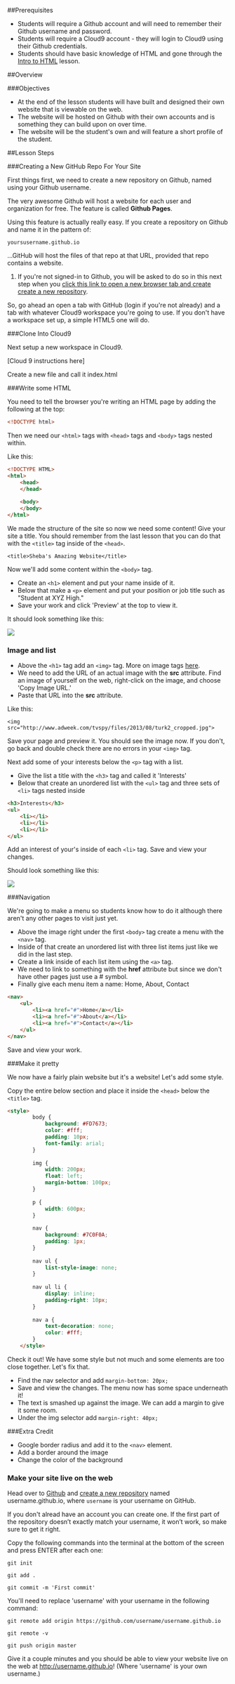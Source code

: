 ##Prerequisites

* Students will require a Github account and will need to remember their Github username and password.
* Students will require a Cloud9 account - they will login to Cloud9 using their Github credentials.
* Students should have basic knowledge of HTML and gone through the [Intro to HTML](https://github.com/OperationSpark/javascript-wiki/wiki/HTML-Intro) lesson.

##Overview

###Objectives

* At the end of the lesson students will have built and designed their own website that is viewable on the web.
* The website will be hosted on Github with their own accounts and is something they can build upon on over time. 
* The website will be the student's own and will feature a short profile of the student.

##Lesson Steps

###Creating a New GitHub Repo For Your Site

First things first, we need to create a new repository on Github, named using your Github username.

The very awesome Github will host a website for each user and organization for free.  The feature is called **Github Pages**.  

Using this feature is actually really easy.  If you create a repository on Github and name it in the pattern of:

    yoursusername.github.io
    
...GitHub will host the files of that repo at that URL, provided that repo contains a website.

1. If you're not signed-in to Github, you will be asked to do so in this next step when you <a href="https://github.com/new">click this link to open a new browser tab and create create a new repository</a>.

So, go ahead an open a tab with GitHub (login if you're not already) and a tab with whatever Cloud9 workspace you're going to use. If you don't have a workspace set up, a simple HTML5 one will do.

###Clone Into Cloud9

Next setup a new workspace in Cloud9. 

[Cloud 9 instructions here]

Create a new file and call it index.html

###Write some HTML

You need to tell the browser you're writing an HTML page by adding the following at the top:

```HTML
<!DOCTYPE html>
```

Then we need our `<html>` tags with `<head>` tags and `<body>` tags nested within. 

Like this: 

```HTML
<!DOCTYPE HTML>
<html>
    <head>
    </head>
    
    <body>
    </body>
</html>
```

We made the structure of the site so now we need some content! Give your site a title. 
You should remember from the last lesson that you can do that with the `<title>` tag inside of
the `<head>`. 

```
<title>Sheba's Amazing Website</title>
```

Now we'll add some content within the `<body>` tag.

* Create an `<h1>` element and put your name inside of it.
* Below that make a `<p>` element and put your position or job title such as "Student at XYZ High."
* Save your work and click 'Preview' at the top to view it.

It should look something like this:

<img src="img/first-shot.png">

### Image and list 

* Above the `<h1>` tag add an `<img>` tag. More on image tags [here](http://www.w3schools.com/tags/tag_img.asp).
* We need to add the URL of an actual image with the **src** attribute. Find an image of yourself on the web, right-click on the image, and choose 'Copy Image URL.'
* Paste that URL into the **src** attribute. 

Like this:

`<img src="http://www.adweek.com/tvspy/files/2013/08/turk2_cropped.jpg">`

Save your page and preview it. You should see the image now. If you don't, go back and double check there are no
errors in your `<img>` tag.

Next add some of your interests below the `<p>` tag with a list.

* Give the list a title with the `<h3>` tag and called it 'Interests'
* Below that create an unordered list with the `<ul>` tag and three sets of `<li>` tags nested inside

```HTML
<h3>Interests</h3>
<ul>
    <li></li>
    <li></li>
    <li></li>
</ul>
```

Add an interest of your's inside of each `<li>` tag. Save and view your changes.

Should look something like this:

<img src="img/second-shot.png">

###Navigation

We're going to make a menu so students know how to do it although there aren't any other pages to visit just yet.

* Above the image right under the first `<body>` tag create a menu with the `<nav>` tag. 
* Inside of that create an unordered list with three list items just like we did in the last step.
* Create a link inside of each list item using the `<a>` tag. 
* We need to link to something with the **href** attribute but since we don't have other pages just use a # symbol.
* Finally give each menu item a name: Home, About, Contact

```HTML
<nav>
    <ul>
        <li><a href="#">Home</a></li>
        <li><a href="#">About</a></li>
        <li><a href="#">Contact</a></li>
    </ul>
</nav>
```

Save and view your work. 

###Make it pretty

We now have a fairly plain website but it's a website! Let's add some style.

Copy the entire below section and place it inside the `<head>` below the `<title>` tag.

```html
<style>
        body {
            background: #FD7673;
            color: #fff;
            padding: 10px;
            font-family: arial;
        }
        
        img {
            width: 200px;
            float: left;
            margin-bottom: 100px;
        }
        
        p {
            width: 600px;
        }
        
        nav {
            background: #7C0F0A;
            padding: 1px;
        }
    
        nav ul {
            list-style-image: none;
        }
        
        nav ul li {
            display: inline;
            padding-right: 10px;
        }
        
        nav a {
            text-decoration: none;
            color: #fff;
        }
    </style>
```

Check it out! We have some style but not much and some elements are too close together. Let's fix that.

* Find the nav selector and add `margin-bottom: 20px;`
* Save and view the changes. The menu now has some space underneath it!
* The text is smashed up against the image. We can add a margin to give it some room.
* Under the img selector add `margin-right: 40px;`

###Extra Credit

* Google border radius and add it to the `<nav>` element.
* Add a border around the image
* Change the color of the background

### Make your site live on the web

Head over to [Github](http://github.com) and [create a new repository](https://github.com/new) named username.github.io, where `username` is your username on GitHub.

If you don't alread have an account you can create one. If the first part of the repository doesn’t exactly match your username, it won’t work, so make sure to get it right.

Copy the following commands into the terminal at the bottom of the screen and press ENTER after each one:

`git init`

`git add .`

`git commit -m 'First commit'`


You'll need to replace 'username' with your username in the following command:

`git remote add origin https://github.com/username/username.github.io`

`git remote -v`

`git push origin master`

Give it a couple minutes and you should be able to view your website live on the web at http://username.github.io! (Where 'username' is your own username.)




